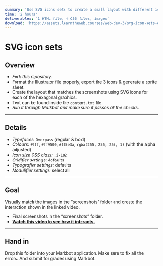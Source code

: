 ```yaml
---
summary: 'Use SVG icons sets to create a small layout with different icons.'
time: '2 hours'
deliverables: '1 HTML file, 4 CSS files, images'
download: 'https://assets.learntheweb.courses/web-dev-3/svg-icon-sets-download.zip'
---
```


# SVG icon sets

## Overview

- *Fork this repository.*
- Format the Illustrator file properly, export the 3 icons & generate a sprite sheet.
- Create the layout that matches the screenshots using SVG icons for each of the hexagonal graphics.
- Text can be found inside the `content.txt` file.
- *Run it through Markbot and make sure it passes all the checks.*

---

## Details

- *Typefaces:* `Overpass` (regular & bold)
- *Colours:* `#fff`, `#ff9500`, `#ff5e3a`, `rgba(255, 255, 255, 1)` (with the alpha adjusted)
- *Icon size CSS class:* `.i-192`
- *Gridifier settings:* defaults
- *Typografier settings:* defaults
- *Modulifier settings:* select all

---

## Goal

Visually match the images in the “screenshots” folder and create the interaction shown in the linked video.

- Final screenshots in the “screenshots” folder.
- [**Watch this video to see how it interacts.**](https://video-assets.learntheweb.courses/web-dev-3/svg-icon-sets.mp4)

---

## Hand in

Drop this folder into your Markbot application. Make sure to fix all the errors. And submit for grades using Markbot.
